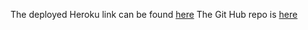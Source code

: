 The deployed Heroku link can be found [here](https://jana-potato.herokuapp.com/ )
The Git Hub repo is [here](https://github.com/Jana998-alt/cookie-stand-api)